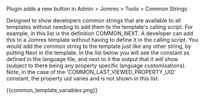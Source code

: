 
Plugin adds a new button in Admin > Jomres > Tools > Common Strings


Designed to show developers common strings that are available to all templates without needing to add them to the template's calling script.
For example, in this list is the definition COMMON_NEXT. A developer can add this to a Jomres template without having to define it in the calling script. You would add the common string to the template just like any other string, by putting Next in the template.
In the list below you will see the constant as defined in the language file, and next to it the output that it will show (subject to there being any property specific language customisations). Note, in the case of the 'COMMON_LAST_VIEWED_PROPERTY_UID' constant, the property uid varies and is not shown in this list.

{{common_template_variables.png}}